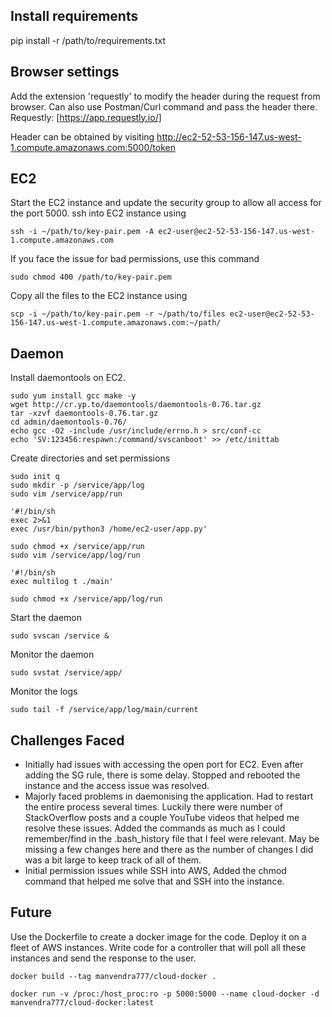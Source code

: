 ## Install requirements
pip install -r /path/to/requirements.txt

## Browser settings
Add the extension 'requestly' to modify the header during the request from browser. Can also use Postman/Curl command and pass the header there.
Requestly: [https://app.requestly.io/]

Header can be obtained by visiting http://ec2-52-53-156-147.us-west-1.compute.amazonaws.com:5000/token

## EC2
Start the EC2 instance and update the security group to allow all access for the port 5000.
ssh into EC2 instance using
```
ssh -i ~/path/to/key-pair.pem -A ec2-user@ec2-52-53-156-147.us-west-1.compute.amazonaws.com
```

If you face the issue for bad permissions, use this command
```
sudo chmod 400 /path/to/key-pair.pem
```

Copy all the files to the EC2 instance using
```
scp -i ~/path/to/key-pair.pem -r ~/path/to/files ec2-user@ec2-52-53-156-147.us-west-1.compute.amazonaws.com:~/path/
```
## Daemon
Install daemontools on EC2.
```
sudo yum install gcc make -y
wget http://cr.yp.to/daemontools/daemontools-0.76.tar.gz
tar -xzvf daemontools-0.76.tar.gz
cd admin/daemontools-0.76/
echo gcc -O2 -include /usr/include/errno.h > src/conf-cc
echo 'SV:123456:respawn:/command/svscanboot' >> /etc/inittab
```
Create directories and set permissions
```
sudo init q
sudo mkdir -p /service/app/log
sudo vim /service/app/run
```
```
'#!/bin/sh
exec 2>&1
exec /usr/bin/python3 /home/ec2-user/app.py'
```
```
sudo chmod +x /service/app/run
sudo vim /service/app/log/run
```
```
'#!/bin/sh
exec multilog t ./main'
```
```
sudo chmod +x /service/app/log/run
```
Start the daemon
```
sudo svscan /service &
```

Monitor the daemon
```
sudo svstat /service/app/
```
Monitor the logs
```
sudo tail -f /service/app/log/main/current
```

## Challenges Faced
- Initially had issues with accessing the open port for EC2. Even after adding the SG rule, there is some delay. Stopped and rebooted the instance and the access issue was resolved.
- Majorly faced problems in daemonising the application. Had to restart the entire process several times. Luckily there were number of StackOverflow posts and a couple YouTube videos that helped me resolve these issues. Added the commands as much as I could remember/find in the .bash_history file that I feel were relevant. May be missing a few changes here and there as the number of changes I did was a bit large to keep track of all of them.
- Initial permission issues while SSH into AWS, Added the chmod command that helped me solve that and SSH into the instance.

## Future
Use the Dockerfile to create a docker image for the code.
Deploy it on a fleet of AWS instances. Write code for a controller that will poll all these instances and send the response to the user.

```
docker build --tag manvendra777/cloud-docker .
```

```
docker run -v /proc:/host_proc:ro -p 5000:5000 --name cloud-docker -d manvendra777/cloud-docker:latest
```
